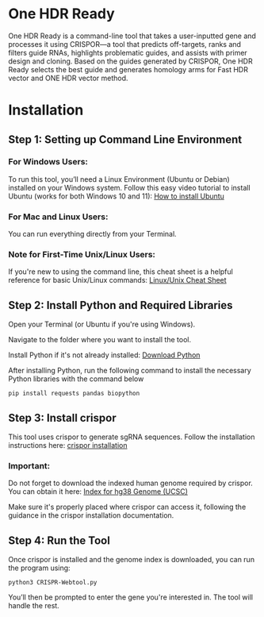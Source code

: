 # One HDR Ready

One HDR Ready is a command-line tool that takes a user-inputted gene and processes it using CRISPOR—a tool that predicts off-targets, ranks and filters guide RNAs, highlights problematic guides, and assists with primer design and cloning. Based on the guides generated by CRISPOR, One HDR Ready selects the best guide and generates homology arms for Fast HDR vector and ONE HDR vector method.

# Installation

## Step 1: Setting up Command Line Environment

### For Windows Users:
To run this tool, you’ll need a Linux Environment (Ubuntu or Debian) installed on your Windows system.
Follow this easy video tutorial to install Ubuntu (works for both Windows 10 and 11): [How to install Ubuntu](https://www.youtube.com/watch?v=X-DHaQLrBi8&t=2s)

### For Mac and Linux Users:
You can run everything directly from your Terminal.

### Note for First-Time Unix/Linux Users:
If you're new to using the command line, this cheat sheet is a helpful reference for basic Unix/Linux commands: [Linux/Unix Cheat Sheet](https://microsoft.github.io/WhatTheHack/020-LinuxFundamentals/Student/resources/commands.html)
## Step 2: Install Python and Required Libraries
Open your Terminal (or Ubuntu if you're using Windows).

Navigate to the folder where you want to install the tool.

Install Python if it's not already installed:
[Download Python](https://www.python.org/downloads/)

After installing Python, run the following command to install the necessary Python libraries with the command below
```
pip install requests pandas biopython
```
## Step 3: Install crispor
This tool uses crispor to generate sgRNA sequences.
Follow the installation instructions here: [crispor installation](https://github.com/maximilianh/crisporWebsite/blob/master/INSTALL.md)

### Important:
Do not forget to download the indexed human genome required by crispor. You can obtain it here:
[Index for hg38 Genome (UCSC)](https://crispor.gi.ucsc.edu/genomes/hg38/)

Make sure it's properly placed where crispor can access it, following the guidance in the crispor installation documentation.


## Step 4: Run the Tool
Once crispor is installed and the genome index is downloaded, you can run the program using:
```
python3 CRISPR-Webtool.py
```
You’ll then be prompted to enter the gene you're interested in. The tool will handle the rest.
